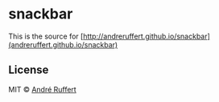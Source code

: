 # snackbar

This is the source for [http://andreruffert.github.io/snackbar](andreruffert.github.io/snackbar)

## License

MIT © [André Ruffert](http://andreruffert.com)
